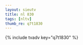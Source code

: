 ```yaml
--- 
layout: sieutv
title: nl 830
tags: [nltv]
thumb_re: q7t1830
---
```

{% include tvadv key="q7t1830" %} 
